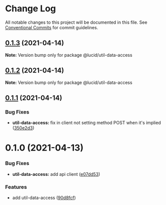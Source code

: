 # Change Log

All notable changes to this project will be documented in this file.
See [Conventional Commits](https://conventionalcommits.org) for commit guidelines.

## [0.1.3](https://github.com/Lucid-Deployment/lucid/compare/@lucid/util-data-access@0.1.2...@lucid/util-data-access@0.1.3) (2021-04-14)

**Note:** Version bump only for package @lucid/util-data-access





## [0.1.2](https://github.com/Lucid-Deployment/lucid/compare/@lucid/util-data-access@0.1.1...@lucid/util-data-access@0.1.2) (2021-04-14)

**Note:** Version bump only for package @lucid/util-data-access





## [0.1.1](https://github.com/Lucid-Deployment/lucid/compare/@lucid/util-data-access@0.1.0...@lucid/util-data-access@0.1.1) (2021-04-14)


### Bug Fixes

* **util-data-access:** fix in client not setting method POST when it's implied ([350e2d3](https://github.com/Lucid-Deployment/lucid/commit/350e2d33ef4b23ab0f7c242a6f72045705f0a312))





# 0.1.0 (2021-04-13)


### Bug Fixes

* **util-data-access:** add api client ([e07dd53](https://github.com/Lucid-Deployment/lucid/commit/e07dd5363069fdf37270bd265e72949f29c37c6c))


### Features

* add util-data-access ([90d8fcf](https://github.com/Lucid-Deployment/lucid/commit/90d8fcf96af701c2889384ee322c7374ccef2d59))
